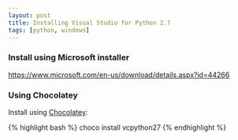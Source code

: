 ```yaml
---
layout: post
title: Installing Visual Studio for Python 2.7
tags: [python, windows]
---
```


### Install using Microsoft installer

https://www.microsoft.com/en-us/download/details.aspx?id=44266

### Using Chocolatey

Install using [Chocolatey](https://chocolatey.org/packages/vcpython27):

{% highlight bash %}
choco install vcpython27
{% endhighlight %}
